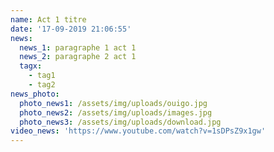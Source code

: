 ```yaml
---
name: Act 1 titre
date: '17-09-2019 21:06:55'
news:
  news_1: paragraphe 1 act 1
  news_2: paragraphe 2 act 1
  tagx:
    - tag1
    - tag2
news_photo:
  photo_news1: /assets/img/uploads/ouigo.jpg
  photo_news2: /assets/img/uploads/images.jpg
  photo_news3: /assets/img/uploads/download.jpg
video_news: 'https://www.youtube.com/watch?v=1sDPsZ9x1gw'
---
```


